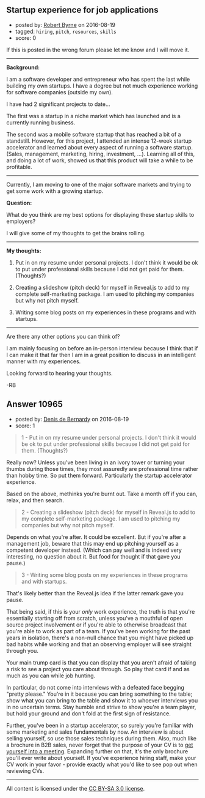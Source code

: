 ## Startup experience for job applications

- posted by: [Robert Byrne](https://stackexchange.com/users/5232876/robert-byrne) on 2016-08-19
- tagged: `hiring`, `pitch`, `resources`, `skills`
- score: 0

<p>If this is posted in the wrong forum please let me know and I will move it.</p>

<hr>

<p><strong>Background:</strong></p>

<p>I am a software developer and entrepreneur who has spent the last while building my own startups. I have a degree but not much experience working for software companies (outside my own).</p>

<p>I have had 2 significant projects to date...</p>

<p>The first was a startup in a niche market which has launched and is a currently running business.</p>

<p>The second was a mobile software startup that has reached a bit of a standstill. However, for this project, I attended an intense 12-week startup accelerator and learned about every aspect of running a software startup. (Sales, management, marketing, hiring, investment, ...). Learning all of this, and doing a lot of work, showed us that this product will take a while to be profitable.</p>

<hr>

<p>Currently, I am moving to one of the major software markets and trying to get some work with a growing startup.</p>

<p><strong>Question:</strong></p>

<p>What do you think are my best options for displaying these startup skills to employers?</p>

<p>I will give some of my thoughts to get the brains rolling.</p>

<hr>

<p><strong>My thoughts:</strong></p>

<ol>
<li><p>Put in on my resume under personal projects. I don't think it would be ok to put under professional skills because I did not get paid for them. (Thoughts?)</p></li>
<li><p>Creating a slideshow (pitch deck) for myself in Reveal.js to add to my complete self-marketing package. I am used to pitching my companies but why not pitch myself.</p></li>
<li><p>Writing some blog posts on my experiences in these programs and with startups.</p></li>
</ol>

<hr>

<p>Are there any other options you can think of? </p>

<p>I am mainly focusing on before an in-person interview because I think that if I can make it that far then I am in a great position to discuss in an intelligent manner with my experiences.</p>

<p>Looking forward to hearing your thoughts.</p>

<p>-RB</p>



## Answer 10965

- posted by: [Denis de Bernardy](https://stackexchange.com/users/182468/denis-de-bernardy) on 2016-08-19
- score: 1

<blockquote>
  <p>1 - Put in on my resume under personal projects. I don't think it would be ok to put under professional skills because I did not get paid for them. (Thoughts?)</p>
</blockquote>

<p>Really now? Unless you've been living in an ivory tower or turning your thumbs during those times, they most assuredly are professional time rather than hobby time. So put them forward. Particularly the startup accelerator experience.</p>

<p>Based on the above, methinks you're burnt out. Take a month off if you can, relax, and then search.</p>

<blockquote>
  <p>2 - Creating a slideshow (pitch deck) for myself in Reveal.js to add to my complete self-marketing package. I am used to pitching my companies but why not pitch myself.</p>
</blockquote>

<p>Depends on what you're after. It could be excellent. But if you're after a management job, beware that this may end up pitching yourself as a competent developer instead. (Which can pay well and is indeed very interesting, no question about it. But food for thought if that gave you pause.)</p>

<blockquote>
  <p>3 - Writing some blog posts on my experiences in these programs and with startups.</p>
</blockquote>

<p>That's likely better than the Reveal.js idea if the latter remark gave you pause.</p>

<p>That being said, if this is your <em>only</em> work experience, the truth is that you're essentially starting off from scratch, unless you've a mouthful of open source project involvement or if you're able to otherwise broadcast that you're able to work as part of a team. If you've been working for the past years in isolation, there's a non-null chance that you might have picked up bad habits while working and that an observing employer will see straight through you.</p>

<p>Your main trump card is that you can display that you aren't afraid of taking a risk to see a project you care about through. So play that card if and as much as you can while job hunting.</p>

<p>In particular, do not come into interviews with a defeated face begging "pretty please." You're in it because you can bring something to the table; show what you can bring to the table and show it to whoever interviews you in no uncertain terms. Stay humble and strive to show you're a team player, but hold your ground and don't fold at the first sign of resistance.</p>

<p>Further, you've been in a startup accelerator, so surely you're familiar with some marketing and sales fundamentals by now. An interview is about selling yourself, so use those sales techniques during them. Also, much like a brochure in B2B sales, never forget that the purpose of your CV is to <a href="https://steveblank.com/2011/08/05/bonfire-of-the-vanities/" rel="nofollow">get yourself into a meeting</a>. Expanding further on that, it's the only brochure you'll ever write about yourself. If you've experience hiring staff, make your CV work in your favor - provide exactly what you'd like to see pop out when reviewing CVs.</p>




---

All content is licensed under the [CC BY-SA 3.0 license](https://creativecommons.org/licenses/by-sa/3.0/).
